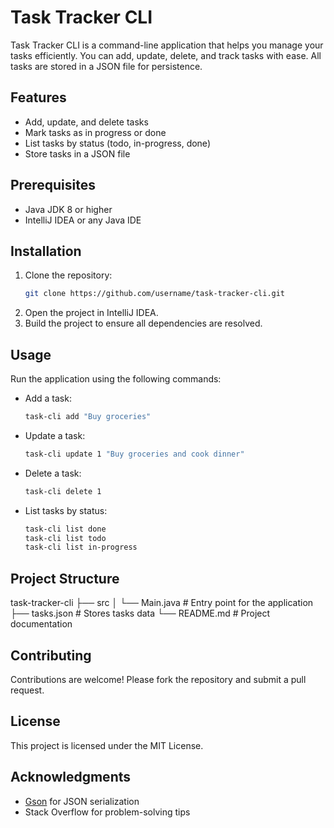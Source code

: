 # Task Tracker CLI
Task Tracker CLI is a command-line application that helps you manage your tasks efficiently. You can add, update, delete, and track tasks with ease. All tasks are stored in a JSON file for persistence.
## Features
- Add, update, and delete tasks
- Mark tasks as in progress or done
- List tasks by status (todo, in-progress, done)
- Store tasks in a JSON file
## Prerequisites
- Java JDK 8 or higher
- IntelliJ IDEA or any Java IDE
## Installation
1. Clone the repository:
   ```bash
   git clone https://github.com/username/task-tracker-cli.git
   ```
2. Open the project in IntelliJ IDEA.
3. Build the project to ensure all dependencies are resolved.
## Usage
Run the application using the following commands:

- Add a task:
  ```bash
  task-cli add "Buy groceries"
  ```
- Update a task:
  ```bash
  task-cli update 1 "Buy groceries and cook dinner"
  ```
- Delete a task:
  ```bash
  task-cli delete 1
  ```
- List tasks by status:
  ```bash
  task-cli list done
  task-cli list todo
  task-cli list in-progress
  ```
## Project Structure
task-tracker-cli
├── src
│   └── Main.java    # Entry point for the application
├── tasks.json       # Stores tasks data
└── README.md        # Project documentation
## Contributing
Contributions are welcome! Please fork the repository and submit a pull request.
## License
This project is licensed under the MIT License.
## Acknowledgments
- [Gson](https://github.com/google/gson) for JSON serialization
- Stack Overflow for problem-solving tips
